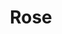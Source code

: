 ---
sw-dress-id: rose
sw-dress-collection-id: dream-away
sw-dress-name: &title Rose
sw-dress-colors:
  - слонова кост
  - розов
sw-dress-sizes: от XS до 6XL
sw-dress-modelSize: M, розов
sw-dress-price: 925
sw-dress-description: &desc |-
  Рокля, чиято романтика можеш да усетиш с всички сетива. Нежното прасковено-розово под неповторимия дизайн на дантелата в слонова кост създават усещане за невинност и напомнят романтичната душа, която носи притежателката й. Никой не можеше да устои на тази рокля, сякаш излязла от приказките. Дълбокото деколте и привлекателният отворен гръб са впечатляващ акцент към свободна падащата пола.  Подходяща, както за най-изисканите сватби, така и за лежерните плажни и горски събития.
sw-dress-photos:
  - front
  - back
  - close

title: *title
description: *desc
layout: dress
permalink: /dresses/rose
---